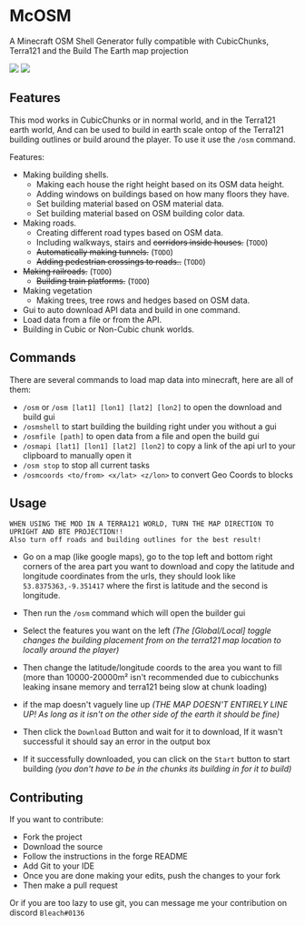 # McOSM
A Minecraft OSM Shell Generator fully compatible with CubicChunks, Terra121 and the Build The Earth map projection

![](https://i.imgur.com/rreILw9.png)
![](https://i.imgur.com/GvREQrZ.jpg)

## Features

This mod works in CubicChunks or in normal world, and in the Terra121 earth world, And can be used to build in earth scale ontop of the Terra121 building outlines or build around the player. To use it use the ```/osm``` command.

Features:
* Making building shells.
    * Making each house the right height based on its OSM data height.
    * Adding windows on buildings based on how many floors they have.
    * Set building material based on OSM material data.
    * Set building material based on OSM building color data.
* Making roads.
    * Creating different road types based on OSM data.
    * Including walkways, stairs and ~~corridors inside houses.~~ (```TODO```)
    * ~~Automatically making tunnels.~~ (```TODO```)
    * ~~Adding pedestrian crossings to roads..~~ (```TODO```)
* ~~Making railroads.~~ (```TODO```)
    * ~~Building train platforms.~~ (```TODO```)
* Making vegetation
    * Making trees, tree rows and hedges based on OSM data.
* Gui to auto download API data and build in one command.
* Load data from a file or from the API.
* Building in Cubic or Non-Cubic chunk worlds.

## Commands

There are several commands to load map data into minecraft, here are all of them:

* ```/osm``` or ```/osm [lat1] [lon1] [lat2] [lon2]``` to open the download and build gui
* ```/osmshell``` to start building the building right under you without a gui
* ```/osmfile [path]``` to open data from a file and open the build gui
* ```/osmapi [lat1] [lon1] [lat2] [lon2]``` to copy a link of the api url to your clipboard to manually open it
* ```/osm stop``` to stop all current tasks
* ```/osmcoords <to/from> <x/lat> <z/lon>``` to convert Geo Coords to blocks

## Usage

```
WHEN USING THE MOD IN A TERRA121 WORLD, TURN THE MAP DIRECTION TO UPRIGHT AND BTE PROJECTION!!
Also turn off roads and building outlines for the best result!
```


* Go on a map (like google maps), go to the top left and bottom right corners of the area part you want to download and copy the latitude and longitude coordinates from the urls, they should look like ```53.8375363,-9.351417``` where the first is latitude and the second is longitude.

* Then run the ```/osm``` command which will open the builder gui

* Select the features you want on the left *(The [Global/Local] toggle changes the building placement from on the terra121 map location to locally around the player)*

* Then change the latitude/longitude coords to the area you want to fill (more than 10000-20000m² isn't recommended due to cubicchunks leaking insane memory and terra121 being slow at chunk loading)

* if the map doesn't vaguely line up *(THE MAP DOESN'T ENTIRELY LINE UP! As long as it isn't on the other side of the earth it should be fine)*

* Then click the ```Download``` Button and wait for it to download, If it wasn't successful it should say an error in the output box

* If it successfully downloaded, you can click on the ```Start``` button to start building *(you don't have to be in the chunks its building in for it to build)*

## Contributing

If you want to contribute:
* Fork the project
* Download the source
* Follow the instructions in the forge README
* Add Git to your IDE
* Once you are done making your edits, push the changes to your fork
* Then make a pull request

Or if you are too lazy to use git, you can message me your contribution on discord ```Bleach#0136```
